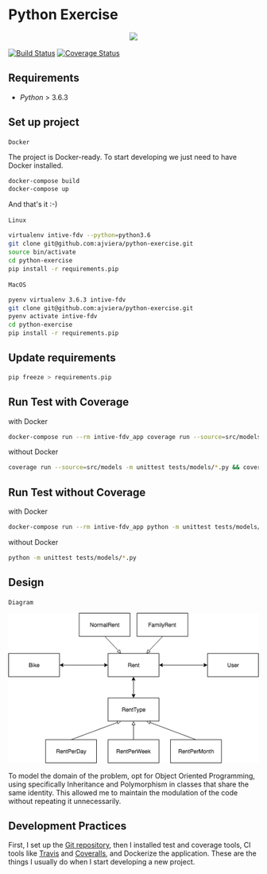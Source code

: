 # Python Exercise

<p align="center">
  <img src="https://www.python.org/static/community_logos/python-logo-master-v3-TM.png"/>
</p>

[![Build Status](https://travis-ci.org/ajviera/python-exercise.svg?branch=master)](https://travis-ci.org/ajviera/python-exercise)
[![Coverage Status](https://coveralls.io/repos/github/ajviera/python-exercise/badge.svg?branch=master)](https://coveralls.io/github/ajviera/python-exercise?branch=master)

## Requirements

- _Python_ > 3.6.3

## Set up project

`Docker`

The project is Docker-ready. To start developing we just need to have Docker installed.

``` sh
docker-compose build
docker-compose up
```

And that's it :-)

`Linux`

```sh
virtualenv intive-fdv --python=python3.6
git clone git@github.com:ajviera/python-exercise.git
source bin/activate
cd python-exercise
pip install -r requirements.pip
```

`MacOS`

```sh
pyenv virtualenv 3.6.3 intive-fdv
git clone git@github.com:ajviera/python-exercise.git
pyenv activate intive-fdv
cd python-exercise
pip install -r requirements.pip
```

## Update requirements

```sh
pip freeze > requirements.pip
```

## Run Test with Coverage

with Docker

```sh
docker-compose run --rm intive-fdv_app coverage run --source=src/models -m unittest tests/models/*.py && docker-compose run --rm intive-fdv_app coverage report
```

without Docker

```sh
coverage run --source=src/models -m unittest tests/models/*.py && coverage report
```

## Run Test without Coverage

with Docker

```sh
docker-compose run --rm intive-fdv_app python -m unittest tests/models/*.py
```

without Docker

```sh
python -m unittest tests/models/*.py
```

## Design

`Diagram`

<p align="center">
  <img src="https://github.com/ajviera/python-exercise/blob/master/uml.png"/>
</p>

To model the domain of the problem, opt for Object Oriented Programming, using specifically Inheritance and Polymorphism in classes that share the same identity. This allowed me to maintain the modulation of the code without repeating it unnecessarily.

## Development Practices

First, I set up the [Git repository](https://github.com/ajviera/python-exercise), then I installed test and coverage tools, CI tools like [Travis](https://travis-ci.org/ajviera/python-exercise) and [Coveralls](https://coveralls.io/github/ajviera/python-exercise), and Dockerize the application. These are the things I usually do when I start developing a new project.
